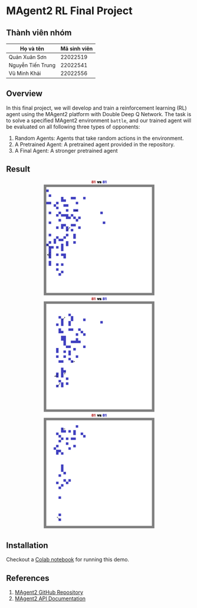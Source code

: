 # MAgent2 RL Final Project

## Thành viên nhóm
| Họ và tên       | Mã sinh viên |
| ----------------- | -------------- | 
| Quản Xuân Sơn | 22022519     | 
| Nguyễn Tiến Trung | 22022541     | 
| Vũ Minh Khải | 22022556     | 

## Overview
In this final project, we will develop and train a reinforcement learning (RL) agent using the MAgent2 platform with Double Deep Q Network. The task is to solve a specified MAgent2 environment `battle`, and our trained agent will be evaluated on all following three types of opponents:

1. Random Agents: Agents that take random actions in the environment.
2. A Pretrained Agent: A pretrained agent provided in the repository.
3. A Final Agent: A stronger pretrained agent

## Result

<p align="center">
  <img src="video/random.gif" width="300" alt="random agent" />
  <img src="video/pretrain.gif" width="300" alt="pretrain agent" />
  <img src="video/fianl.gif" width="300" alt="final agent" />
</p>

## Installation
Checkout a [Colab notebook](https://colab.research.google.com/drive/1qmx_NCmzPlc-atWqexn2WueqMKB_ZTxc?usp=sharing) for running this demo.

## References

1. [MAgent2 GitHub Repository](https://github.com/Farama-Foundation/MAgent2)
2. [MAgent2 API Documentation](https://magent2.farama.org/introduction/basic_usage/)
